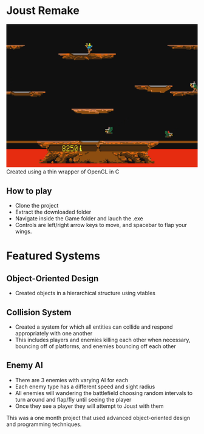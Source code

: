 # Joust Remake

![screenshot](GameplayScreenshot.png)
Created using a thin wrapper of OpenGL in C

## How to play
  - Clone the project
  - Extract the downloaded folder
  - Navigate inside the Game folder and lauch the .exe
  - Controls are left/right arrow keys to move, and spacebar to flap your wings.

# Featured Systems

## Object-Oriented Design
- Created objects in a hierarchical structure using vtables

## Collision System
- Created a system for which all entities can collide and respond appropriately with one another
- This includes players and enemies killing each other when necessary, bouncing off of platforms, and enemies bouncing off each other

## Enemy AI
- There are 3 enemies with varying AI for each
- Each enemy type has a different speed and sight radius
- All enemies will wandering the battlefield choosing random intervals to turn around and flap/fly until seeing the player
- Once they see a player they will attempt to Joust with them

This was a one month project that used advanced object-oriented design and programming techniques.
